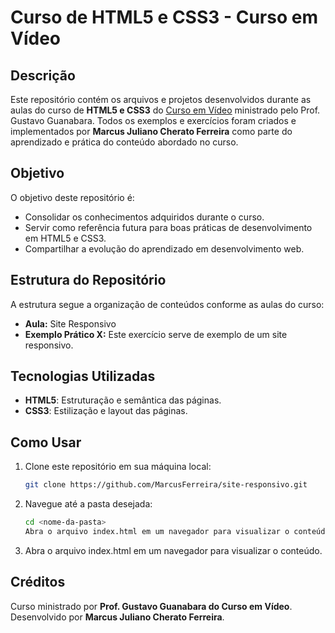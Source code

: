 # Curso de HTML5 e CSS3 - Curso em Vídeo

## Descrição

Este repositório contém os arquivos e projetos desenvolvidos durante as aulas do curso de **HTML5 e CSS3** do [Curso em Vídeo](https://www.cursoemvideo.com/) ministrado pelo Prof. Gustavo Guanabara.
Todos os exemplos e exercícios foram criados e implementados por **Marcus Juliano Cherato Ferreira** como parte do aprendizado e prática do conteúdo abordado no curso.

## Objetivo

O objetivo deste repositório é:

- Consolidar os conhecimentos adquiridos durante o curso.
- Servir como referência futura para boas práticas de desenvolvimento em HTML5 e CSS3.
- Compartilhar a evolução do aprendizado em desenvolvimento web.

## Estrutura do Repositório

A estrutura segue a organização de conteúdos conforme as aulas do curso:

- **Aula:** Site Responsivo
- **Exemplo Prático X:** Este exercício serve de exemplo de um site responsivo.

## Tecnologias Utilizadas

- **HTML5**: Estruturação e semântica das páginas.
- **CSS3**: Estilização e layout das páginas.

## Como Usar

1. Clone este repositório em sua máquina local:

   ```bash
   git clone https://github.com/MarcusFerreira/site-responsivo.git

2. Navegue até a pasta desejada:

    ```bash
    cd <nome-da-pasta>
    Abra o arquivo index.html em um navegador para visualizar o conteúdo.

3. Abra o arquivo index.html em um navegador para visualizar o conteúdo.

## Créditos

Curso ministrado por **Prof. Gustavo Guanabara do Curso em Vídeo**.
Desenvolvido por **Marcus Juliano Cherato Ferreira**.